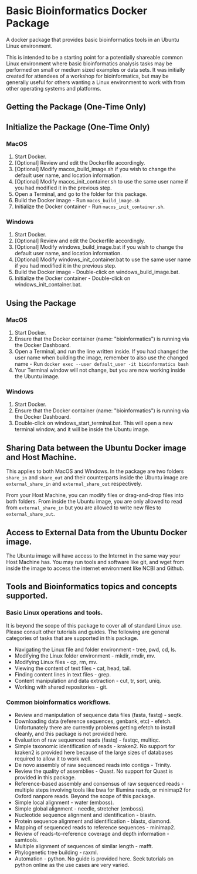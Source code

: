 # Basic Bioinformatics Docker Package
A docker package that provides basic bioinformatics tools in an Ubuntu Linux environment.

This is intended to be a starting point for a potentially shareable common Linux environment
where basic bioinformatics analysis tasks may be performed on small or medium sized examples
or data sets. It was initially created for attendees of a workshop for bioinformatics, but
may be generally useful for others wanting a Linux environment to work with from other
operating systems and platforms.

## Getting the Package (One-Time Only)

## Initialize the Package (One-Time Only)

### MacOS

1. Start Docker.
2. [Optional] Review and edit the Dockerfile accordingly.
3. [Optional] Modify macos_build_image.sh if you wish to change the default user name, and
location information.
4. [Optional] Modify macos_init_container.sh to use the same user name if you had modified
it in the previous step.
5. Open a Terminal, and go to the folder for this package.
6. Build the Docker image - Run `macos_build_image.sh`
7. Initialize the Docker container - Run `macos_init_container.sh`.

### Windows

1. Start Docker.
2. [Optional] Review and edit the Dockerfile accordingly.
3. [Optional] Modify windows_build_image.bat if you wish to change the default user name, and 
location information.
4. [Optional] Modify windows_init_container.bat to use the same user name if you had modified
it in the previous step.
5. Build the Docker image - Double-click on windows_build_image.bat.
6. Initialize the Docker container - Double-click on windows_init_container.bat.

## Using the Package

### MacOS

1. Start Docker.
2. Ensure that the Docker container (name: "bioinformatics") is running via the Docker Dashboard.
3. Open a Terminal, and run the line written inside. If you had changed the user name when
building the image, remember to also use the changed name - 
Run `docker exec --user default_user -it bioinformatics bash`
4. Your Terminal window will not change, but you are now working inside the Ubuntu image.

### Windows

1. Start Docker.
2. Ensure that the Docker container (name: "bioinformatics") is running via the Docker Dashboard.
3. Double-click on windows_start_terminal.bat. This will open a new terminal window, and
it will be inside the Ubuntu image.

## Sharing Data between the Ubuntu Docker image and Host Machine.

This applies to both MacOS and Windows. In the package are two folders `share_in` and 
`share_out` and their counterparts inside the Ubuntu image are `external_share_in` and
`external_share_out` respectively.

From your Host Machine, you can modify files or drag-and-drop files into both folders. From
inside the Ubuntu image, you are only allowed to read from `external_share_in` but you are
allowed to write new files to `external_share_out`.

## Access to External Data from the Ubuntu Docker image.

The Ubuntu image will have access to the Internet in the same way your Host Machine has. You
may run tools and software like git, and wget from inside the image to access the internet
environment like NCBI and Github.

## Tools and Bioinformatics topics and concepts supported.

### Basic Linux operations and tools.

It is beyond the scope of this package to cover all of standard Linux use. Please consult
other tutorials and guides. The following are general categories of tasks that are
supported in this package.

- Navigating the Linux file and folder environment - tree, pwd, cd, ls. 
- Modifying the Linux folder environment - mkdir, rmdir, mv.
- Modifying Linux files - cp, rm, mv.
- Viewing the content of text files - cat, head, tail.
- Finding content lines in text files - grep.
- Content manipulation and data extraction - cut, tr, sort, uniq.
- Working with shared repositories - git.

### Common bioinformatics workflows.

- Review and manipulation of sequence data files (fasta, fastq) - seqtk.
- Downloading data (reference sequences, genbank, etc) - efetch. Unfortunately there are 
currently problems getting efetch to install cleanly, and this package is not provided
here.
- Evaluation of raw sequenced reads (fastq) - fastqc, multiqc.
- Simple taxonomic identification of reads - kraken2. No support for kraken2 is provided
here because of the large sizes of databases required to allow it to work well.
- De novo assembly of raw sequenced reads into contigs - Trinity.
- Review the quality of assemblies - Quast. No support for Quast is provided in this
package.
- Reference-based assembly and consensus of raw sequenced reads - multiple steps involving
tools like bwa for Illumina reads, or minimap2 for Oxford nanpore reads. Beyond the scope
of this package.
- Simple local alignment - water (emboss).
- Simple global alignment - needle, stretcher (emboss).
- Nucleotide sequence alignment and identification - blastn.
- Protein sequence alignment and identification - blastx, diamond.
- Mapping of sequenced reads to reference sequences - minimap2.
- Review of reads-to-reference coverage and depth information - samtools.
- Multiple alignment of sequences of similar length - mafft.
- Phylogenetic tree building - raxml.
- Automation - python. No guide is provided here. Seek tutorials on python online as the
use cases are very varied.
